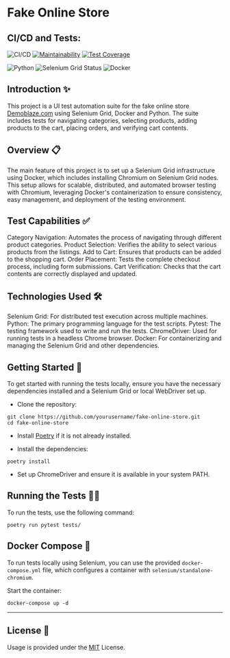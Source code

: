 # Fake Online Store

## CI/CD and Tests:
   ![CI/CD](https://github.com/kat-git-hub/fake-online-store/actions/workflows/lint.yml/badge.svg)   [![Maintainability](https://api.codeclimate.com/v1/badges/22a8864c30d0bedc00a3/maintainability)](https://codeclimate.com/github/kat-git-hub/fake-online-store/maintainability)   [![Test Coverage](https://api.codeclimate.com/v1/badges/22a8864c30d0bedc00a3/test_coverage)](https://codeclimate.com/github/kat-git-hub/fake-online-store/test_coverage)



   ![Python](https://img.shields.io/badge/python-3.8%2B-blue)   ![Selenium Grid Status](https://img.shields.io/badge/Selenium%20Grid-Online-brightgreen)
   ![Docker](https://img.shields.io/badge/Docker-0db7ed?style=plastic&logo=docker&logoColor=white)

## Introduction ✨
This project is a UI test automation suite for the fake online store [Demoblaze.com](https://www.demoblaze.com) using Selenium Grid, Docker and Python. The suite includes tests for navigating categories, selecting products, adding products to the cart, placing orders, and verifying cart contents.

## Overview 📋

The main feature of this project is to set up a Selenium Grid infrastructure using Docker, which includes installing Chromium on Selenium Grid nodes. This setup allows for scalable, distributed, and automated browser testing with Chromium, leveraging Docker's containerization to ensure consistency, easy management, and deployment of the testing environment.

## Test Capabilities ✅

Category Navigation: Automates the process of navigating through different product categories.
Product Selection: Verifies the ability to select various products from the listings.
Add to Cart: Ensures that products can be added to the shopping cart.
Order Placement: Tests the complete checkout process, including form submissions.
Cart Verification: Checks that the cart contents are correctly displayed and updated.

## Technologies Used 🛠️

Selenium Grid: For distributed test execution across multiple machines.
Python: The primary programming language for the test scripts.
Pytest: The testing framework used to write and run the tests.
ChromeDriver: Used for running tests in a headless Chrome browser.
Docker: For containerizing and managing the Selenium Grid and other dependencies.

## Getting Started 🚀

To get started with running the tests locally, ensure you have the necessary dependencies installed and a Selenium Grid or local WebDriver set up.

- Clone the repository:

```
git clone https://github.com/yourusername/fake-online-store.git
cd fake-online-store
```

- Install [Poetry](https://python-poetry.org/docs/#installing-with-pipx) if it is not already installed.

- Install the dependencies:
```
poetry install
```
- Set up ChromeDriver and ensure it is available in your system PATH.

## Running the Tests 🏃‍♂️

To run the tests, use the following command:

```
poetry run pytest tests/
```

## Docker Compose 🐳

To run tests locally using Selenium, you can use the provided `docker-compose.yml` file, which configures a container with `selenium/standalone-chromium`.

Start the container:
```
docker-compose up -d
```


-----------
## License 📜

Usage is provided under the [MIT](https://github.com/release-it/release-it/blob/main/LICENSE) License.